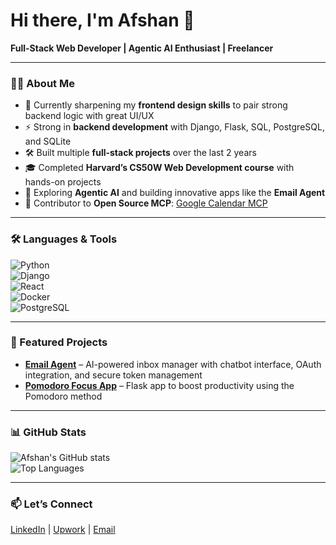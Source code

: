 # Hi there, I'm Afshan 👋  
**Full-Stack Web Developer | Agentic AI Enthusiast | Freelancer**  

---

### 👩‍💻 About Me  
- 🌱 Currently sharpening my **frontend design skills** to pair strong backend logic with great UI/UX  
- ⚡ Strong in **backend development** with Django, Flask, SQL, PostgreSQL, and SQLite  
- 🛠️ Built multiple **full-stack projects** over the last 2 years  
- 🎓 Completed **Harvard’s CS50W Web Development course** with hands-on projects  
- 🤖 Exploring **Agentic AI** and building innovative apps like the **Email Agent**  
- 🔗 Contributor to **Open Source MCP**: [Google Calendar MCP](https://github.com/nspady/google-calendar-mcp)  

---

### 🛠️ Languages & Tools  
![Python](https://img.shields.io/badge/Python-3776AB?logo=python&logoColor=fff&style=flat)  
![Django](https://img.shields.io/badge/Django-092E20?logo=django&logoColor=fff&style=flat)  
![React](https://img.shields.io/badge/React-20232A?logo=react&logoColor=61DAFB&style=flat)  
![Docker](https://img.shields.io/badge/Docker-2496ED?logo=docker&logoColor=fff&style=flat)  
![PostgreSQL](https://img.shields.io/badge/PostgreSQL-336791?logo=postgresql&logoColor=fff&style=flat)  

---

### 🚀 Featured Projects  
- [**Email Agent**](https://github.com/Afshan08/email-agent) – AI-powered inbox manager with chatbot interface, OAuth integration, and secure token management  
- [**Pomodoro Focus App**](https://github.com/Afshan08/pomodoro-app) – Flask app to boost productivity using the Pomodoro method  

---

### 📊 GitHub Stats  
![Afshan's GitHub stats](https://github-readme-stats.vercel.app/api?username=Afshan08&show_icons=true&theme=radical)  
![Top Languages](https://github-readme-stats.vercel.app/api/top-langs/?username=Afshan08&layout=compact&theme=radical)  

---

### 📫 Let’s Connect  
[LinkedIn](https://www.linkedin.com/in/afshanafridi/) | [Upwork](https://www.upwork.com/freelancers/~0134474a64b7cef312) | [Email](mailto:afshanafridi08@gmail.com)  
